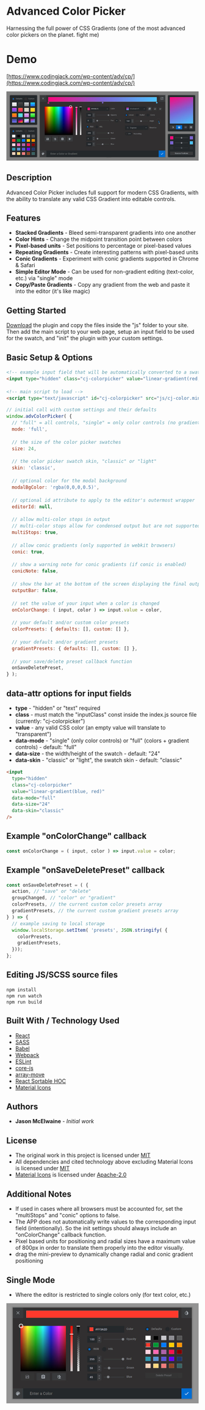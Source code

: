 # Advanced Color Picker
Harnessing the full power of CSS Gradients
(one of the most advanced color pickers on the planet.  fight me)

# Demo
[https://www.codingjack.com/wp-content/adv/cp/](https://www.codingjack.com/wp-content/adv/cp/)

![Screenshot of the Color Picker Editor in Full Mode](/screenshot.jpg)

## Description

Advanced Color Picker includes full support for modern CSS Gradients, with the ability to translate any valid CSS Gradient into editable controls.

## Features

* **Stacked Gradients** - Bleed semi-transparent gradients into one another
* **Color Hints** - Change the midpoint transition point between colors
* **Pixel-based units** - Set positions to percentage or pixel-based values 
* **Repeating Gradients** - Create interesting patterns with pixel-based units
* **Conic Gradients** - Experiment with conic gradients supported in Chrome & Safari
* **Simple Editor Mode** - Can be used for non-gradient editing (text-color, etc.) via "single" mode
* **Copy/Paste Gradients** - Copy any gradient from the web and paste it into the editor (it's like magic)

## Getting Started

[Download](https://github.com/CodingJack/Advanced-Color-Picker/raw/master/advanced_color_picker.zip) the plugin and copy the files inside the "js" folder to your site.  Then add the main script to your web page, setup an input field to be used for the swatch, and "init" the plugin with your custom settings.

## Basic Setup & Options

```html
<!-- example input field that will be automatically converted to a swatch -->
<input type="hidden" class="cj-colorpicker" value="linear-gradient(red, blue)" />

<!-- main script to load -->
<script type="text/javascript" id="cj-colorpicker" src="js/cj-color.min.js"></script>
```

```js
// initial call with custom settings and their defaults
window.advColorPicker( {
  // "full" = all controls, "single" = only color controls (no gradients)
  mode: 'full', 

  // the size of the color picker swatches
  size: 24, 

  // the color picker swatch skin, "classic" or "light"
  skin: 'classic', 

  // optional color for the modal background
  modalBgColor: 'rgba(0,0,0,0.5)', 

  // optional id attribute to apply to the editor's outermost wrapper
  editorId: null,

  // allow multi-color stops in output
  // multi-color stops allow for condensed output but are not supported in Edge
  multiStops: true,

  // allow conic gradients (only supported in webkit browsers)
  conic: true, 

  // show a warning note for conic gradients (if conic is enabled)
  conicNote: false, 

  // show the bar at the bottom of the screen displaying the final output value
  outputBar: false, 

  // set the value of your input when a color is changed
  onColorChange: ( input, color ) => input.value = color, 

  // your default and/or custom color presets
  colorPresets: { defaults: [], custom: [] }, 

  // your default and/or gradient presets
  gradientPresets: { defaults: [], custom: [] }, 

  // your save/delete preset callback function
  onSaveDeletePreset, 
} );
```

## data-attr options for input fields
* **type** - "hidden" or "text" required
* **class** - must match the "inputClass" const inside the index.js source file (currently: "cj-colorpicker")
* **value** - any valid CSS color (an empty value will translate to "transparent")
* **data-mode** - "single" (only color controls) or "full" (colors + gradient controls) - default: "full"
* **data-size** - the width/height of the swatch - default: "24"
* **data-skin** - "classic" or "light", the swatch skin - default: "classic"
```html
<input 
  type="hidden" 
  class="cj-colorpicker" 
  value="linear-gradient(blue, red)" 
  data-mode="full"
  data-size="24"
  data-skin="classic"
/>
```

## Example "onColorChange" callback
```js
const onColorChange = ( input, color ) => input.value = color;
```

## Example "onSaveDeletePreset" callback
```js
const onSaveDeletePreset = ( {
  action, // "save" or "delete"
  groupChanged, // "color" or "gradient"
  colorPresets, // the current custom color presets array
  gradientPresets, // the current custom gradient presets array
} ) => {
  // example saving to local storage
  window.localStorage.setItem( 'presets', JSON.stringify( { 
    colorPresets, 
    gradientPresets,
  }));
};
```

## Editing JS/SCSS source files
```
npm install
npm run watch
npm run build
```

## Built With / Technology Used

* [React](https://www.npmjs.com/package/react)
* [SASS](https://www.npmjs.com/package/sass)
* [Babel](https://www.npmjs.com/package/@babel/core)
* [Webpack](https://www.npmjs.com/package/webpack)
* [ESLint](https://www.npmjs.com/package/eslint)
* [core-js](https://www.npmjs.com/package/core-js)
* [array-move](https://www.npmjs.com/package/array-move)
* [React Sortable HOC](https://www.npmjs.com/package/react-sortable-hoc)
* [Material Icons](https://www.npmjs.com/package/material-icons)

## Authors

* **Jason McElwaine** - *Initial work*

## License

* The original work in this project is licensed under [MIT](https://opensource.org/licenses/MIT)
* All dependencies and cited technology above excluding Material Icons is licensed under [MIT](https://opensource.org/licenses/MIT)
* [Material Icons](https://www.npmjs.com/package/material-icons) is licensed under [Apache-2.0](https://www.apache.org/licenses/LICENSE-2.0)

## Additional Notes

* If used in cases where all browsers must be accounted for, set the "multiStops" and "conic" options to false. 
* The APP does not automatically write values to the corresponding input field (intentionally).  So the init settings should always include an "onColorChange" callback function.
* Pixel based units for positioning and radial sizes have a maximum value of 800px in order to translate them properly into the editor visually.
* drag the mini-preview to dynamically change radial and conic gradient positioning

## Single Mode

* Where the editor is restricted to single colors only (for text color, etc.)

![Screenshot of the Color Picker Editor in Single Mode](/single_screenshot.jpg)
